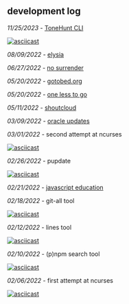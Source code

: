 
## development log

*11/25/2023* - [ToneHunt CLI](https://github.com/ixc7/ToneHunt)

[![asciicast](https://asciinema.org/a/nlooE7vEulIfGeYNsrPxABqtz.svg)](https://asciinema.org/a/nlooE7vEulIfGeYNsrPxABqtz)

*08/09/2022* - [elysia](https://yewtu.be/watch?v=mlwm4PijbgM)

*06/27/2022* - [no surrender](https://yewtu.be/watch?v=MZTfrrVz3BY)

*05/20/2022* - [gotobed.org](https://gotobed.org/)

*05/20/2022* - [one less to go](https://devnull-as-a-service.com/one-less-to-go.sh)

*05/11/2022* - [shoutcloud](http://shoutcloud.io)

*03/09/2022* - [oracle updates](https://www.youtube.com/watch?v=kHW58D-_O64)

*03/01/2022* - second attempt at ncurses  

[![asciicast](https://asciinema.org/a/473114.svg)](https://asciinema.org/a/473114)  

*02/26/2022* - pupdate

[![asciicast](https://asciinema.org/a/472051.svg)](https://asciinema.org/a/472051)  

*02/21/2022* - [javascript education](https://www.youtube.com/watch?v=Uo3cL4nrGOk)  

*02/18/2022* - git-all tool  

[![asciicast](https://asciinema.org/a/469920.svg)](https://asciinema.org/a/469920)

*02/12/2022* - lines tool  

[![asciicast](https://asciinema.org/a/468638.svg)](https://asciinema.org/a/468638)

*02/10/2022* - (p)npm search tool  

[![asciicast](https://asciinema.org/a/468256.svg)](https://asciinema.org/a/468256)

*02/06/2022* - first attempt at ncurses  

[![asciicast](https://asciinema.org/a/466879.svg)](https://asciinema.org/a/466879)
